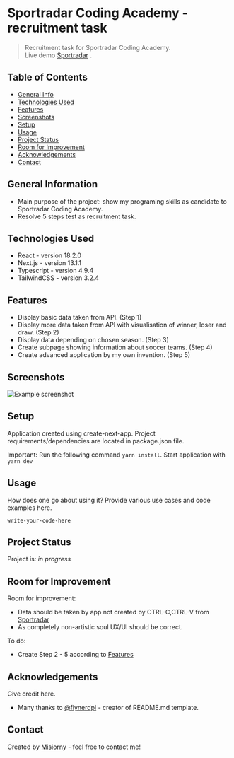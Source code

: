 # Sportradar Coding Academy - recruitment task

> Recruitment task for Sportradar Coding Academy.  
> Live demo [Sportradar](https://www.example.com)
> . <!-- If you have the project hosted somewhere, include the link here. -->

## Table of Contents

* [General Info](#general-information)
* [Technologies Used](#technologies-used)
* [Features](#features)
* [Screenshots](#screenshots)
* [Setup](#setup)
* [Usage](#usage)
* [Project Status](#project-status)
* [Room for Improvement](#room-for-improvement)
* [Acknowledgements](#acknowledgements)
* [Contact](#contact)

<!-- * [License](#license) -->

## General Information

- Main purpose of the project: show my programing skills as candidate to Sportradar Coding Academy.
- Resolve 5 steps test as recruitment task.


## Technologies Used

- React - version 18.2.0
- Next.js - version 13.1.1
- Typescript - version 4.9.4
- TailwindCSS - version 3.2.4

## Features

- Display basic data taken from API. (Step 1) 
- Display more data taken from API with visualisation of winner, loser and draw. (Step 2) 
- Display data depending on chosen season. (Step 3) 
- Create subpage showing information about soccer teams. (Step 4)
- Create advanced application by my own invention. (Step 5)  

## Screenshots

![Example screenshot](./img/screenshot.png)


## Setup

Application created using create-next-app. 
Project requirements/dependencies are located in package.json file. 

Important:
Run the following command `yarn install`.
Start application with `yarn dev`


## Usage

How does one go about using it?
Provide various use cases and code examples here.

`write-your-code-here`

## Project Status

Project is: _in progress_ 

## Room for Improvement

Room for improvement:

- Data should be taken by app not created by CTRL-C,CTRL-V from   [Sportradar](https://developer.sportradar.com/)
- As completely non-artistic soul UX/UI should be correct.


To do:

- Create Step 2 - 5 according to [Features](#features)


## Acknowledgements

Give credit here.


- Many thanks to [@flynerdpl](https://www.flynerd.pl/) - creator of README.md template.

## Contact

Created by [Misiorny](https://www.facebook.com/AfrykaDzikaMisiornego/) - feel free to contact me!


